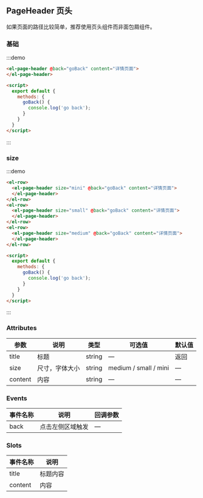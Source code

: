 <!--
 * @Descripttion: 
 * @Author: pengpeng
 * @Date: 2021-04-19 14:14:06
 * @LastEditors: pengpeng
 * @LastEditTime: 2021-04-21 09:55:46
-->
## PageHeader 页头

如果页面的路径比较简单，推荐使用页头组件而非面包屑组件。

### 基础

:::demo
```html
<el-page-header @back="goBack" content="详情页面">
</el-page-header>

<script>
  export default {
    methods: {
      goBack() {
        console.log('go back');
      }
    }
  }
</script>
```
:::

### size

:::demo
```html
<el-row>
  <el-page-header size="mini" @back="goBack" content="详情页面">
  </el-page-header>
</el-row>
<el-row>
  <el-page-header size="small" @back="goBack" content="详情页面">
  </el-page-header>
</el-row>
<el-row>
  <el-page-header size="medium" @back="goBack" content="详情页面">
  </el-page-header>
</el-row>

<script>
  export default {
    methods: {
      goBack() {
        console.log('go back');
      }
    }
  }
</script>
```
:::

### Attributes
| 参数      | 说明          | 类型      | 可选值                           | 默认值  |
|---------- |-------------- |---------- |------------------------------ | ------ |
| title     | 标题           | string    |  —                            | 返回   |
| size      | 尺寸，字体大小  | string    |  medium / small / mini         | —      |
| content   | 内容           | string    |  —                            | —      |


### Events
| 事件名称   | 说明           | 回调参数   |
|---------- |-------------- |---------- |
| back      | 点击左侧区域触发 | —        |

### Slots
| 事件名称    | 说明         |
|---------- |------------- |
| title     | 标题内容      |
| content   | 内容         |
